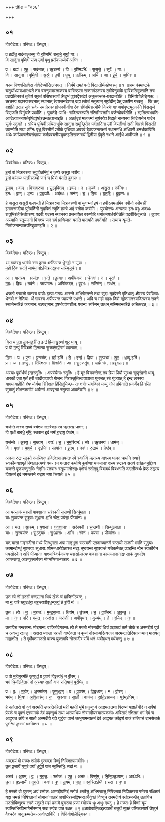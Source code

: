 +++
title = "०३६"

+++


## ०१
विश्वेदेवाः। वसिष्ठः। त्रिष्टुप्।

प्र ब्रह्मै॑तु॒ सद॑नादृ॒तस्य॒ वि र॒श्मिभिः॑ ससृजे॒ सूर्यो॒ गाः ।  
वि सानु॑ना पृथि॒वी स॑स्र उ॒र्वी पृ॒थु प्रती॑क॒मध्येधे॑ अ॒ग्निः ॥

प्र । ब्रह्म॑ । ए॒तु॒ । सद॑नात् । ऋ॒तस्य॑ । वि । र॒श्मिऽभिः॑ । स॒सृ॒जे॒ । सूर्यः॑ । गाः ।  
वि । सानु॑ना । पृ॒थि॒वी । स॒स्रे॒ । उ॒र्वी । पृ॒थु । प्रती॑कम् । अधि॑ । आ । ई॒धे॒ । अ॒ग्निः ॥

यस्य निःश्वसितंवेदा योवेदेभ्योखिलंजगत् । निर्ममे तमहं वन्दे विद्यातीर्थमहेश्वरम् ॥ १ ॥अथ पंचमाष्टके चतुर्थोध्यायआरभ्यते तत्र षडनुवाकात्मकस्य वासिष्ठस्य सप्तममंडलस्य तृतीयेनुवाके द्वाविंशतिसूक्तानि तत्र प्रब्रह्मेतिनवर्चं तृतीयं सूक्तं वसिष्ठस्यार्षं त्रैष्टुभं पूर्ववद्वैश्वदेवं अनुक्रान्तंच-प्रब्रह्मनवेति । विनियोगोलैङ्गिकः ।ऋतस्य यज्ञस्य सदनात् स्थानात् देवयजनदेशात् ब्रह्म स्तोत्रं स्तुत्यान् सूर्यादीन् प्रैतु प्रकर्षेण गच्छतु । किं तत् ब्रह्मेति तदाह सूर्यः सर्व- स्य प्रेरकः शोभनवीर्योवा देवः रश्मिभिरात्मीयैः किरणैः गाः अपोवृष्ट्युदकानि विससृजे विसृजति विमुंचति प्रवर्षति । श्रूयतेहि-याभि- रादित्यस्तपति रश्मिभिस्ताभिः पर्जन्योवर्षतीति । स्मृतिश्चभवति-आदित्याज्जायतेवृष्टिर्वृष्टेरन्नन्ततःप्रजाइति । अतईदृशं माहात्म्यं सूर्यस्यैव विद्यते नान्यस्य चिदित्यनेन पादेन सूर्यः स्तूयते । अपिच पृथिवी प्रथिताभूमिः सानुना समुच्छ्रितेन पर्वतादिना उर्वी विस्तीर्णा सती विसस्रे विसरति व्याप्नोति तथा अग्निः पृथु विस्तीर्णं प्रतीकं पृथिव्या अवयवं देवयजनलक्षणं स्थानमधि अधिपरी अनर्थकाविति अधेः कर्मप्रवचनीयसंज्ञायां कर्मप्रवचनीययुक्तइतिसप्तम्यर्थे द्वितीया ईदृशे स्थाने आईधे आदीप्यते ॥ १ ॥

## ०२
विश्वेदेवाः। वसिष्ठः। त्रिष्टुप्।

इ॒मां वां॑ मित्रावरुणा सुवृ॒क्तिमिषं॒ न कृ॑ण्वे असुरा॒ नवी॑यः ।  
इ॒नो वा॑म॒न्यः प॑द॒वीरद॑ब्धो॒ जनं॑ च मि॒त्रो य॑तति ब्रुवा॒णः ॥

इ॒माम् । वा॒म् । मि॒त्रा॒व॒रु॒णा॒ । सु॒ऽवृ॒क्तिम् । इष॑म् । न । कृ॒ण्वे॒ । अ॒सु॒रा॒ । नवी॑यः ।  
इ॒नः । वा॒म् । अ॒न्यः । प॒द॒ऽवीः । अद॑ब्धः । जन॑म् । च॒ । मि॒त्रः । य॒त॒ति॒ । ब्रु॒वा॒णः ॥

हे असुरा असुरौ बलवन्तौ हे मित्रावरुणा मित्रावरुणौ वां युवाभ्यां इषं न हवीरूपमन्नमिव नवीयो नवीयसीं इमामस्मदीयां पुरोवर्तिनीं सुवृक्तिं स्तुतिं कृण्वे अहं स्तोता करोमि । युवयोरन्यः अन्यतरः इनः प्रभुः अदब्धः शत्रुभिरहिंसितोवरुणः पदवीः पदस्य स्थानस्य प्रजनयिता वरुणोहि धर्माधर्मयोर्धरयितेति पदवीरित्युच्यते । ब्रुवाणः अस्माभिः स्तूयमानो मित्रश्च जनं सर्वं प्राणिजातं यतति यातयति प्रवर्तयति । तथाच श्रूयते-मित्रोजनान्यातयतिब्रुवाणइति ॥ २ ॥

## ०३
विश्वेदेवाः। वसिष्ठः। त्रिष्टुप्।

आ वात॑स्य॒ ध्रज॑तो रन्त इ॒त्या अपी॑पयन्त धे॒नवो॒ न सूदाः॑ ।  
म॒हो दि॒वः सद॑ने॒ जाय॑मा॒नोऽचि॑क्रदद्वृष॒भः सस्मि॒न्नूध॑न् ॥

आ । वात॑स्य । ध्रज॑तः । र॒न्ते॒ । इ॒त्याः । अपी॑पयन्त । धे॒नवः॑ । न । सूदाः॑ ।  
म॒हः । दि॒वः । सद॑ने । जाय॑मानः । अचि॑क्रदत् । वृ॒ष॒भः । सस्मि॑न् । ऊध॑न् ॥

ध्रजतो गच्छतो वातस्य वायोः इत्याः गतयः आरन्ते अभितोरमन्ते तथा सूदाः सूदप्रेरणे इतिधातुः क्षीरस्य प्रेरयित्र्यः धेनवो न नेतिचा- र्थे गावश्च अपीपयन्त प्यायन्ते एधन्ते । अपि च महो महतः दिवो द्योतमानस्यादित्यस्य सदने स्थानेन्तरिक्षे जायमानः उत्पद्यमानः वृषभोवर्षणशीलः पर्जन्यः सस्मिन् ऊधन् सस्मिन्नन्तरिक्षे अचिक्रदत् ॥ ३ ॥

## ०४
विश्वेदेवाः। वसिष्ठः। त्रिष्टुप्।

गि॒रा य ए॒ता यु॒नज॒द्धरी॑ त॒ इन्द्र॑ प्रि॒या सु॒रथा॑ शूर धा॒यू ।  
प्र यो म॒न्युं रिरि॑क्षतो मि॒नात्या सु॒क्रतु॑मर्य॒मणं॑ ववृत्याम् ॥

गि॒रा । यः । ए॒ता । यु॒नज॑त् । हरी॒ इति॑ । ते॒ । इन्द्र॑ । प्रि॒या । सु॒ऽरथा॑ । शू॒र॒ । धा॒यू इति॑ ।  
प्र । यः । म॒न्युम् । रिरि॑क्षतः । मि॒नाति॑ । आ । सु॒ऽक्रतु॑म् । अ॒र्य॒मण॑म् । व॒वृ॒त्या॒म् ॥

अस्याः पूर्वोर्धर्च इन्द्रस्तुतिः । अपरोर्यम्णः स्तुतिः । हे शूर विक्रान्तेन्द्र तव प्रिया प्रियौ सुरथा सुष्ठुरंहणौ धायू धारकौ एता एतौ हरी त्वदीयावश्वौ योजनः गिरास्तुतिरूपयावाचा युनजत् रथे युंज्यात् हे इन्द्र त्वमस्य यागमायाहीति शेषः योर्यमा रिरिक्षतः हिंसितुमिच्छ- तः शत्रोः संबन्धिनं मन्युं कोपं प्रमिनाति प्रकर्षेण हिनस्ति सुक्रतुं शोभनकर्माणं अर्यमणं आववृत्यां स्तुत्या आवर्तयामि ॥ ४ ॥

## ०५
विश्वेदेवाः। वसिष्ठः। त्रिष्टुप्।

यज॑न्ते अस्य स॒ख्यं वय॑श्च नम॒स्विनः॒ स्व ऋ॒तस्य॒ धाम॑न् ।  
वि पृक्षो॑ बाबधे॒ नृभिः॒ स्तवा॑न इ॒दं नमो॑ रु॒द्राय॒ प्रेष्ठ॑म् ॥

यज॑न्ते । अ॒स्य॒ । स॒ख्यम् । वयः॑ । च॒ । न॒म॒स्विनः॑ । स्वे । ऋ॒तस्य॑ । धाम॑न् ।  
वि । पृक्षः॑ । बा॒ब॒धे॒ । नृऽभिः॑ । स्तवा॑नः । इ॒दम् । नमः॑ । रु॒द्राय॑ । प्रेष्ठ॑म् ॥

अनया रुद्रः स्तूयते नमस्विनः हविर्लक्षणान्नवन्तः स्वे स्वकीये ऋतस्य यज्ञस्य धामन् धामनि स्थाने स्वकीययज्ञगृहे स्थिताइत्यर्थः वय- श्च गन्तारः कर्माणि कुर्वाणाः यजमानाः अस्य रुद्रस्य सख्यं सखित्वमुद्दिश्य यजन्ते पूजयन्तु नृभिः नेतृभिः स्तवानः स्तूयमानोरुद्रः पृक्षोन्नं स्तोतृषु विबाबधे विबध्नाति ददातीत्यर्थः प्रेष्ठं रुद्रस्य प्रियतमं इदं नमस्तस्मै रुद्राय मया क्रियते ॥ ५ ॥

## ०६
विश्वेदेवाः। वसिष्ठः। त्रिष्टुप्।

आ यत्सा॒कं य॒शसो॑ वावशा॒नाः सर॑स्वती स॒प्तथी॒ सिन्धु॑माता ।  
याः सु॒ष्वय॑न्त सु॒दुघाः॑ सुधा॒रा अ॒भि स्वेन॒ पय॑सा॒ पीप्या॑नाः ॥

आ । यत् । सा॒कम् । य॒शसः॑ । वा॒व॒शा॒नाः । सर॑स्वती । स॒प्तथी॑ । सिन्धु॑ऽमाता ।  
याः । सु॒स्वय॑न्त । सु॒ऽदुघाः॑ । सु॒ऽधा॒राः । अ॒भि । स्वेन॑ । पय॑सा । पीप्या॑नाः ॥

यत् यासां गङ्गादीनां मध्ये सिन्धुमाता अपां मातृभूता सरस्वती एतदाख्यानदी सप्तथी सप्तमी भवति सुदुघाः कामान्दोग्धुं सुशक्याः सुधाराः शोभनधारोपेताश्च नद्यः सुष्वयन्त सुष्वयन्ते गतिकर्मैतत् प्रवहन्ति स्वेन स्वकीयेन पयसोदकेन अभि पीप्यानाः याश्चाभिवर्धयन्त्यः यशसोन्नवत्यः वावशाना कामयमानानद्यः साकं युगपदेव आगच्छन्तु आइत्युपसर्गस्य योग्यक्रियाध्याहारः ॥ ६ ॥

## ०७
विश्वेदेवाः। वसिष्ठः। त्रिष्टुप्।

उ॒त त्ये नो॑ म॒रुतो॑ मन्दसा॒ना धियं॑ तो॒कं च॑ वा॒जिनो॑ऽवन्तु ।  
मा नः॒ परि॑ ख्य॒दक्ष॑रा॒ चर॒न्त्यवी॑वृध॒न्युज्यं॒ ते र॒यिं नः॑ ॥

उ॒त । त्ये । नः॒ । म॒रुतः॑ । म॒न्द॒सा॒नाः । धिय॑म् । तो॒कम् । च॒ । वा॒जिनः॑ । अ॒व॒न्तु॒ ।  
मा । नः॒ । परि॑ । ख्य॒त् । अक्ष॑रा । चर॑न्ती । अवी॑वृधन् । युज्य॑म् । ते । र॒यिम् । नः॒ ॥

उतापिच मन्दसानाः मोदमानाः वाजिनोवेगवन्तः त्ये ते मरुतो नोस्मदीयं धियं यज्ञाख्यं कर्म तोकं च अस्मदीयं पुत्रं च अवन्तु रक्षन्तु । अक्षरा व्याप्ता चरन्ती वाग्देवता च युज्यं नोस्मान्परित्यत्त्का अरमव्द्यतिरिक्तानन्यान् माख्यत् माद्राक्षीत् । ते पूर्वोक्तामरुतो वाक्च युक्तमपि नोस्मदीयं रयिं धनं अवीवृधन् वर्धयन्तु ॥ ७ ॥

## ०८
विश्वेदेवाः। वसिष्ठः। त्रिष्टुप्।

प्र वो॑ म॒हीम॒रम॑तिं कृणुध्वं॒ प्र पू॒षणं॑ विद॒थ्यं१॒॑ न वी॒रम् ।  
भगं॑ धि॒यो॑ऽवि॒तारं॑ नो अ॒स्याः सा॒तौ वाजं॑ राति॒षाचं॒ पुरं॑धिम् ॥

प्र । वः॒ । म॒हीम् । अ॒रम॑तिम् । कृ॒णु॒ध्व॒म् । प्र । पू॒षण॑म् । वि॒द॒थ्य॑म् । न । वी॒रम् ।  
भग॑म् । धि॒यः । अ॒वि॒तार॑म् । नः॒ । अ॒स्याः । सा॒तौ । वाज॑म् । रा॒ति॒ऽसाच॑म् । पुर॑म्ऽधिम् ॥

हे स्तोतारो वो यूयं अरमतिं उपरतिरहितां महीं महतीं भूमिं प्रकृणुध्वं आह्वयत तथा विदथ्यं यज्ञार्हं वीरं न सर्वेषां प्रेरकं च पूषणं एतन्नामकं देवं प्रकृणुध्वं तथा अस्याधियः नोस्मदीयस्यास्यकर्मणः अवितारं रक्षितारं भगं देवं च आह्वयत अपि च सातौ अस्मदीये यज्ञे युद्धेवा वाजं ऋभूणामन्यतमं देवं आह्वयत कीदृशं वाजं रातिषाचं दानसेचकं पुरन्धिं पुराणां धारयितारं ॥ ८ ॥

## ०९
विश्वेदेवाः। वसिष्ठः। त्रिष्टुप्।

अच्छा॒यं वो॑ मरुतः॒ श्लोक॑ ए॒त्वच्छा॒ विष्णुं॑ निषिक्त॒पामवो॑भिः ।  
उ॒त प्र॒जायै॑ गृण॒ते वयो॑ धुर्यू॒यं पा॑त स्व॒स्तिभिः॒ सदा॑ नः ॥

अच्छ॑ । अ॒यम् । वः॒ । म॒रु॒तः॒ । श्लोकः॑ । ए॒तु॒ । अच्छ॑ । विष्णु॑म् । नि॒सि॒क्त॒ऽपाम् । अवः॑ऽभिः ।  
उ॒त । प्र॒ऽजायै॑ । गृ॒ण॒ते । वयः॑ । धुः॒ । यू॒यम् । पा॒त॒ । स्व॒स्तिऽभिः॑ । सदा॑ । नः॒ ॥

हे मरुतो वो युष्मान् अयं श्लोकः अस्मदीयमिदं स्तोत्रं अच्छैतु अभिगच्छतु निषिक्तपां निपिक्तस्य गर्भस्य रक्षितारं यद्वा चमसे निषिक्तानां सोमानां पातारं अवोभिरस्मद्विषयरक्षणैर्युक्तं विष्णुंच अस्मदीयं स्तोत्रमच्छैतु उतापिच मरुतोविष्णुश्च गृणते स्तुवते मह्यं प्रजायै पुत्ररूपां प्रजां वयोन्नंच धुः अधुः दधतु । हे मरुतः हे विष्णो यूयं स्वस्तिभिरविनाशैर्नोस्मान् सदा सर्वदा पात रक्षत ॥ ९ ॥आवोवाहिष्ठइत्यष्टर्चं चतुर्थं सूक्तं वसिष्ठस्यार्षं त्रैष्टुभं वैश्चदेवं अनुक्रम्यतेच-आवोष्टाविति । विनियोगोलैङ्गिकः ।